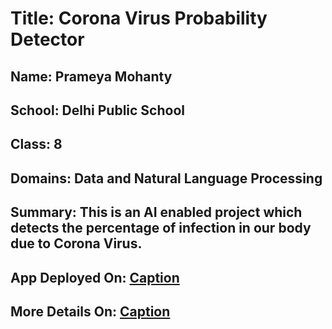 # Title: Corona Virus Probability Detector
## Name: Prameya Mohanty
## School: Delhi Public School
## Class: 8
## Domains: Data and Natural Language Processing
## Summary: This is an AI enabled project which detects the percentage of infection in our body due to Corona Virus.
## App Deployed On: [Caption](https://nlp-camp-project.herokuapp.com)
## More Details On: [Caption](https://nlp-camp-project.herokuapp.com/about)
